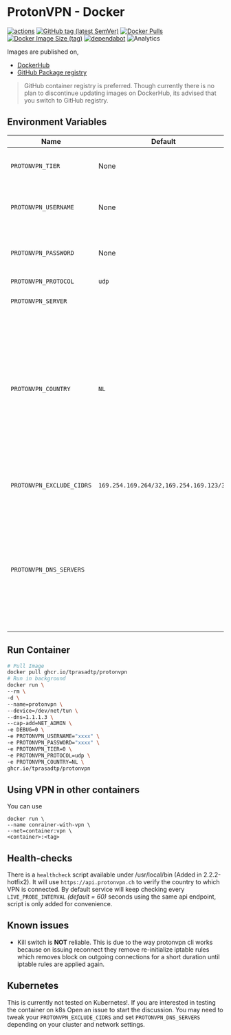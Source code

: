 # ProtonVPN - Docker

[![actions](https://github.com/tprasadtp/protonvpn-docker/workflows/build/badge.svg)](https://github.com/tprasadtp/protonvpn-docker/actions?workflow=build)
[![GitHub tag (latest SemVer)](https://img.shields.io/github/v/tag/tprasadtp/protonvpn-docker?label=version&logo=github&sort=semver)](https://github.com/tprasadtp/protonvpn-docker/releases/latest)
[![Docker Pulls](https://img.shields.io/docker/pulls/tprasadtp/protonvpn?color=0db7ed&label=hub.docker.com&logo=docker&logoColor=0db7ed)](https://hub.docker.com/r/tprasadtp/protonvpn)
[![Docker Image Size (tag)](https://img.shields.io/docker/image-size/tprasadtp/protonvpn/latest?color=0db7ed&logo=docker&logoColor=0db7ed)](https://hub.docker.com/r/tprasadtp/protonvpn)
[![dependabot](https://api.dependabot.com/badges/status?host=github&repo=tprasadtp/protonvpn-docker)](https://app.dependabot.com)
![Analytics](https://ga-beacon.prasadt.com/UA-101760811-3/github/protonvpn-docker?pink&useReferer)

Images are published on,

- [DockerHub](https://hub.docker.com/r/tprasadtp/protonvpn-docker/tags)
- [GitHub Package registry](https://github.com/users/tprasadtp/packages/container/package/docker-socket-proxy)

> GitHub container registry is preferred. Though currently there is no plan to discontinue updating images on DockerHub, its advised that you switch to GitHub registry.

## Environment Variables

| Name | Default | Required | Description
|------|---------|----------|-------------
| `PROTONVPN_TIER`          | None   | Yes | Proton VPN Tier (0=Free, 1=Basic, 2=Pro, 3=Visionary)
| `PROTONVPN_USERNAME`      | None   | Yes | OpenVPN Username. This is NOT your Proton Account Username.
| `PROTONVPN_PASSWORD`      | None   | Yes | OpenVPN Password. This is NOT your Proton Account Password.
| `PROTONVPN_PROTOCOL`      | `udp`  | No  | Protocol to use
| `PROTONVPN_SERVER`        |        | No  | ProtonVPN server to connect to.
| `PROTONVPN_COUNTRY`       | `NL`   | Yes if Server is specified  | ProtonVPN Country. This will choose the fastest server from the country. This wil also be used to check if you are connected to the correct VPN and reconnect if necessary. So when specifying `PROTONVPN_SERVER` also specify this to match the country
| `PROTONVPN_EXCLUDE_CIDRS` | `169.254.169.264/32,169.254.169.123/32`| No | Comma separated list of CIDRs to exclude from VPN. Uses split tunnel.
| `PROTONVPN_DNS_SERVERS`   |        | No  | Comma separated list of IP addresses of DNS servers to use. Setting this will disable DNS leak protection!. By default this is not set and will use Default DNS servers provided by ProtonVPN and enable DNS leak protection.

## Run Container

```bash
# Pull Image
docker pull ghcr.io/tprasadtp/protonvpn
# Run in background
docker run \
--rm \
-d \
--name=protonvpn \
--device=/dev/net/tun \
--dns=1.1.1.3 \
--cap-add=NET_ADMIN \
-e DEBUG=0 \
-e PROTONVPN_USERNAME="xxxx" \
-e PROTONVPN_PASSWORD="xxxx" \
-e PROTONVPN_TIER=0 \
-e PROTONVPN_PROTOCOL=udp \
-e PROTONVPN_COUNTRY=NL \
ghcr.io/tprasadtp/protonvpn
```

## Using VPN in other containers

You can use

```console
docker run \
--name conrainer-with-vpn \
--net=container:vpn \
<container>:<tag>
```

## Health-checks

There is a `healthcheck` script available under /usr/local/bin (Added in 2.2.2-hotfix2). It will use `https://api.protonvpn.ch` to verify the country to which VPN is connected. By default service will keep checking every `LIVE_PROBE_INTERVAL` _(default = 60)_ seconds using the same api endpoint, script is only added for convenience.

## Known issues

- Kill switch is **NOT** reliable. This is due to the way protonvpn cli works because on issuing reconnect they remove
re-initialize iptable rules which removes block on outgoing connections for a short duration until iptable rules are applied again.

## Kubernetes

This is currently not tested on Kubernetes!. If you are interested in testing the container on k8s
Open an issue to start the discussion. You may need to tweak your `PROTONVPN_EXCLUDE_CIDRS` and set `PROTONVPN_DNS_SERVERS` depending on your cluster and network settings.
